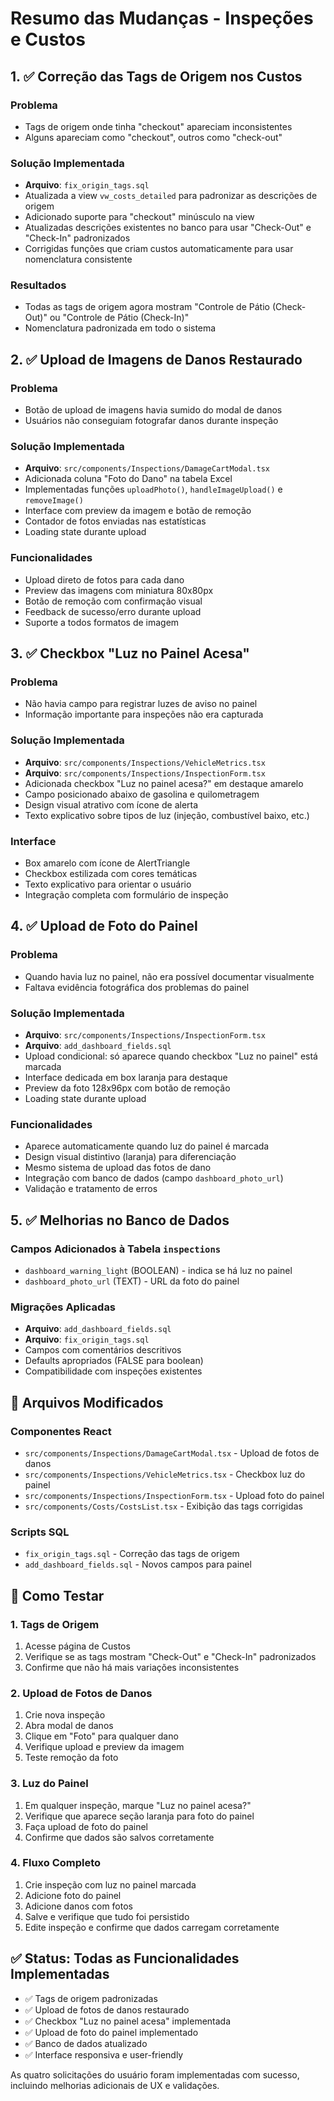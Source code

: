 # Resumo das Mudanças - Inspeções e Custos

## 1. ✅ Correção das Tags de Origem nos Custos

### Problema
- Tags de origem onde tinha "checkout" apareciam inconsistentes
- Alguns apareciam como "checkout", outros como "check-out"

### Solução Implementada
- **Arquivo**: `fix_origin_tags.sql`
- Atualizada a view `vw_costs_detailed` para padronizar as descrições de origem
- Adicionado suporte para "checkout" minúsculo na view
- Atualizadas descrições existentes no banco para usar "Check-Out" e "Check-In" padronizados
- Corrigidas funções que criam custos automaticamente para usar nomenclatura consistente

### Resultados
- Todas as tags de origem agora mostram "Controle de Pátio (Check-Out)" ou "Controle de Pátio (Check-In)"
- Nomenclatura padronizada em todo o sistema

## 2. ✅ Upload de Imagens de Danos Restaurado

### Problema
- Botão de upload de imagens havia sumido do modal de danos
- Usuários não conseguiam fotografar danos durante inspeção

### Solução Implementada
- **Arquivo**: `src/components/Inspections/DamageCartModal.tsx`
- Adicionada coluna "Foto do Dano" na tabela Excel
- Implementadas funções `uploadPhoto()`, `handleImageUpload()` e `removeImage()`
- Interface com preview da imagem e botão de remoção
- Contador de fotos enviadas nas estatísticas
- Loading state durante upload

### Funcionalidades
- Upload direto de fotos para cada dano
- Preview das imagens com miniatura 80x80px
- Botão de remoção com confirmação visual
- Feedback de sucesso/erro durante upload
- Suporte a todos formatos de imagem

## 3. ✅ Checkbox "Luz no Painel Acesa"

### Problema
- Não havia campo para registrar luzes de aviso no painel
- Informação importante para inspeções não era capturada

### Solução Implementada
- **Arquivo**: `src/components/Inspections/VehicleMetrics.tsx`
- **Arquivo**: `src/components/Inspections/InspectionForm.tsx`
- Adicionada checkbox "Luz no painel acesa?" em destaque amarelo
- Campo posicionado abaixo de gasolina e quilometragem
- Design visual atrativo com ícone de alerta
- Texto explicativo sobre tipos de luz (injeção, combustível baixo, etc.)

### Interface
- Box amarelo com ícone de AlertTriangle
- Checkbox estilizada com cores temáticas
- Texto explicativo para orientar o usuário
- Integração completa com formulário de inspeção

## 4. ✅ Upload de Foto do Painel

### Problema
- Quando havia luz no painel, não era possível documentar visualmente
- Faltava evidência fotográfica dos problemas do painel

### Solução Implementada
- **Arquivo**: `src/components/Inspections/InspectionForm.tsx`
- **Arquivo**: `add_dashboard_fields.sql`
- Upload condicional: só aparece quando checkbox "Luz no painel" está marcada
- Interface dedicada em box laranja para destaque
- Preview da foto 128x96px com botão de remoção
- Loading state durante upload

### Funcionalidades
- Aparece automaticamente quando luz do painel é marcada
- Design visual distintivo (laranja) para diferenciação
- Mesmo sistema de upload das fotos de dano
- Integração com banco de dados (campo `dashboard_photo_url`)
- Validação e tratamento de erros

## 5. ✅ Melhorias no Banco de Dados

### Campos Adicionados à Tabela `inspections`
- `dashboard_warning_light` (BOOLEAN) - indica se há luz no painel
- `dashboard_photo_url` (TEXT) - URL da foto do painel

### Migrações Aplicadas
- **Arquivo**: `add_dashboard_fields.sql`
- **Arquivo**: `fix_origin_tags.sql`
- Campos com comentários descritivos
- Defaults apropriados (FALSE para boolean)
- Compatibilidade com inspeções existentes

## 📁 Arquivos Modificados

### Componentes React
- `src/components/Inspections/DamageCartModal.tsx` - Upload de fotos de danos
- `src/components/Inspections/VehicleMetrics.tsx` - Checkbox luz do painel  
- `src/components/Inspections/InspectionForm.tsx` - Upload foto do painel
- `src/components/Costs/CostsList.tsx` - Exibição das tags corrigidas

### Scripts SQL
- `fix_origin_tags.sql` - Correção das tags de origem
- `add_dashboard_fields.sql` - Novos campos para painel

## 🎯 Como Testar

### 1. Tags de Origem
1. Acesse página de Custos
2. Verifique se as tags mostram "Check-Out" e "Check-In" padronizados
3. Confirme que não há mais variações inconsistentes

### 2. Upload de Fotos de Danos
1. Crie nova inspeção
2. Abra modal de danos
3. Clique em "Foto" para qualquer dano
4. Verifique upload e preview da imagem
5. Teste remoção da foto

### 3. Luz do Painel
1. Em qualquer inspeção, marque "Luz no painel acesa?"
2. Verifique que aparece seção laranja para foto do painel
3. Faça upload de foto do painel
4. Confirme que dados são salvos corretamente

### 4. Fluxo Completo
1. Crie inspeção com luz no painel marcada
2. Adicione foto do painel
3. Adicione danos com fotos
4. Salve e verifique que tudo foi persistido
5. Edite inspeção e confirme que dados carregam corretamente

## ✅ Status: Todas as Funcionalidades Implementadas

- ✅ Tags de origem padronizadas  
- ✅ Upload de fotos de danos restaurado
- ✅ Checkbox "Luz no painel acesa" implementada
- ✅ Upload de foto do painel implementado
- ✅ Banco de dados atualizado
- ✅ Interface responsiva e user-friendly

As quatro solicitações do usuário foram implementadas com sucesso, incluindo melhorias adicionais de UX e validações. 
